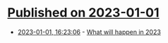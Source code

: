 # [Published on 2023-01-01](index.md)

* [2023-01-01, 16:23:06](https://news.ycombinator.com/item?id=34207614) - [What will happen in 2023](https://avc.com/2023/01/what-will-happen-in-2023/)
